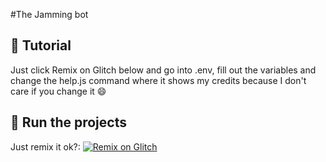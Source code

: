 #The Jamming bot
## 📝 Tutorial
Just click Remix on Glitch below and go into .env, fill out the variables and change the help.js command where it shows my credits because I don't care if you change it :smile:


## 💨 Run the projects
Just remix it ok?: [![Remix on Glitch](https://cdn.glitch.com/2703baf2-b643-4da7-ab91-7ee2a2d00b5b%2Fremix-button.svg)](https://glitch.com/edit/#!/remix/the-jamming-bot)
